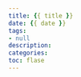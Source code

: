 ```yaml
---
title: {{ title }}
date: {{ date }}
tags:
- null
description: 
categories: 
toc: flase
---
```


<!-- more -->
